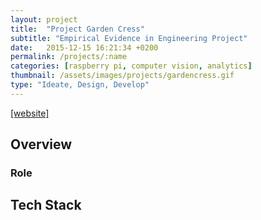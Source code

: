```yaml
---
layout: project
title:  "Project Garden Cress"
subtitle: "Empirical Evidence in Engineering Project"
date:   2015-12-15 16:21:34 +0200
permalink: /projects/:name
categories: [raspberry pi, computer vision, analytics]
thumbnail: /assets/images/projects/gardencress.gif
type: "Ideate, Design, Develop"
---
```


<a href="http://projectgardencress.blogspot.com/" target="_blank">[website]</a>

## Overview

### Role

## Tech Stack



